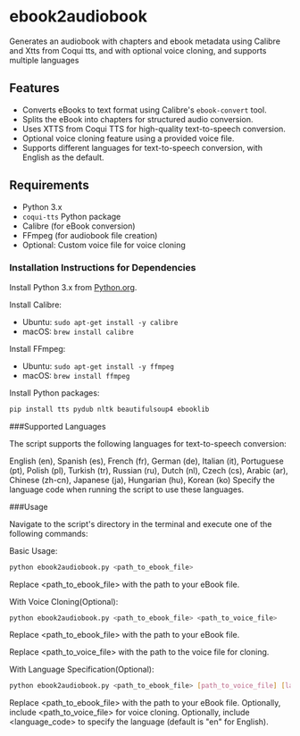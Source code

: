 # ebook2audiobook
Generates an audiobook with chapters and ebook metadata using Calibre and Xtts from Coqui tts, and with optional voice cloning, and supports multiple languages

## Features

- Converts eBooks to text format using Calibre's `ebook-convert` tool.
- Splits the eBook into chapters for structured audio conversion.
- Uses XTTS from Coqui TTS for high-quality text-to-speech conversion.
- Optional voice cloning feature using a provided voice file.
- Supports different languages for text-to-speech conversion, with English as the default.

## Requirements

- Python 3.x
- `coqui-tts` Python package
- Calibre (for eBook conversion)
- FFmpeg (for audiobook file creation)
- Optional: Custom voice file for voice cloning

### Installation Instructions for Dependencies

Install Python 3.x from [Python.org](https://www.python.org/downloads/).

Install Calibre:
- Ubuntu: `sudo apt-get install -y calibre`
- macOS: `brew install calibre`

Install FFmpeg:
- Ubuntu: `sudo apt-get install -y ffmpeg`
- macOS: `brew install ffmpeg`

Install Python packages:
```bash
pip install tts pydub nltk beautifulsoup4 ebooklib
```

###Supported Languages

The script supports the following languages for text-to-speech conversion:

English (en),
Spanish (es),
French (fr),
German (de),
Italian (it),
Portuguese (pt),
Polish (pl),
Turkish (tr),
Russian (ru),
Dutch (nl),
Czech (cs),
Arabic (ar),
Chinese (zh-cn),
Japanese (ja),
Hungarian (hu),
Korean (ko)
Specify the language code when running the script to use these languages.

###Usage

Navigate to the script's directory in the terminal and execute one of the following commands:

Basic Usage:
```bash
python ebook2audiobook.py <path_to_ebook_file>
```
Replace <path_to_ebook_file> with the path to your eBook file.

With Voice Cloning(Optional):
```bash
python ebook2audiobook.py <path_to_ebook_file> <path_to_voice_file>
```
Replace <path_to_ebook_file> with the path to your eBook file.

Replace <path_to_voice_file> with the path to the voice file for cloning.

With Language Specification(Optional):
```bash
python ebook2audiobook.py <path_to_ebook_file> [path_to_voice_file] [language_code]
```
Replace <path_to_ebook_file> with the path to your eBook file.
Optionally, include <path_to_voice_file> for voice cloning.
Optionally, include <language_code> to specify the language (default is "en" for English).
